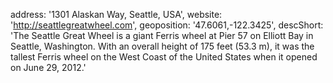 address: '1301 Alaskan Way, Seattle, USA',
website: 'http://seattlegreatwheel.com',
geoposition: '47.6061,-122.3425',
descShort: 'The Seattle Great Wheel is a giant Ferris wheel at Pier 57 on Elliott Bay in Seattle, Washington. With an overall height of 175 feet (53.3 m), it was the tallest Ferris wheel on the West Coast of the United States when it opened on June 29, 2012.'
